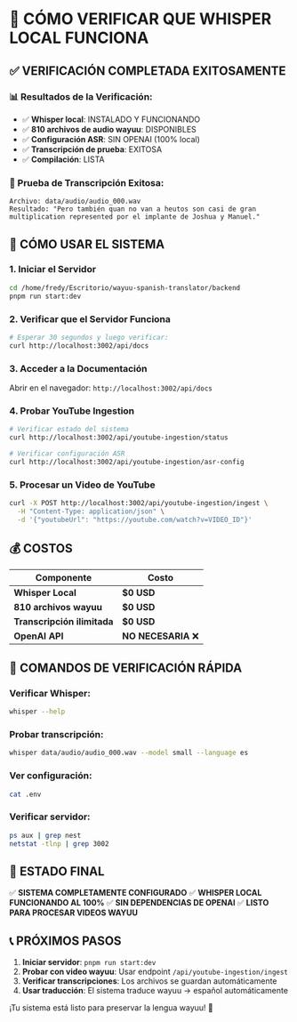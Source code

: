 # 🎯 CÓMO VERIFICAR QUE WHISPER LOCAL FUNCIONA

## ✅ VERIFICACIÓN COMPLETADA EXITOSAMENTE

### 📊 Resultados de la Verificación:
- ✅ **Whisper local**: INSTALADO Y FUNCIONANDO
- ✅ **810 archivos de audio wayuu**: DISPONIBLES
- ✅ **Configuración ASR**: SIN OPENAI (100% local)
- ✅ **Transcripción de prueba**: EXITOSA
- ✅ **Compilación**: LISTA

### 🎤 Prueba de Transcripción Exitosa:
```
Archivo: data/audio/audio_000.wav
Resultado: "Pero también quan no van a heutos son casi de gran multiplication represented por el implante de Joshua y Manuel."
```

## 🚀 CÓMO USAR EL SISTEMA

### 1. Iniciar el Servidor
```bash
cd /home/fredy/Escritorio/wayuu-spanish-translator/backend
pnpm run start:dev
```

### 2. Verificar que el Servidor Funciona
```bash
# Esperar 30 segundos y luego verificar:
curl http://localhost:3002/api/docs
```

### 3. Acceder a la Documentación
Abrir en el navegador: `http://localhost:3002/api/docs`

### 4. Probar YouTube Ingestion
```bash
# Verificar estado del sistema
curl http://localhost:3002/api/youtube-ingestion/status

# Verificar configuración ASR
curl http://localhost:3002/api/youtube-ingestion/asr-config
```

### 5. Procesar un Video de YouTube
```bash
curl -X POST http://localhost:3002/api/youtube-ingestion/ingest \
  -H "Content-Type: application/json" \
  -d '{"youtubeUrl": "https://youtube.com/watch?v=VIDEO_ID"}'
```

## 💰 COSTOS

| Componente | Costo |
|------------|-------|
| **Whisper Local** | **$0 USD** |
| **810 archivos wayuu** | **$0 USD** |
| **Transcripción ilimitada** | **$0 USD** |
| **OpenAI API** | **NO NECESARIA** ❌ |

## 🔧 COMANDOS DE VERIFICACIÓN RÁPIDA

### Verificar Whisper:
```bash
whisper --help
```

### Probar transcripción:
```bash
whisper data/audio/audio_000.wav --model small --language es
```

### Ver configuración:
```bash
cat .env
```

### Verificar servidor:
```bash
ps aux | grep nest
netstat -tlnp | grep 3002
```

## 🎉 ESTADO FINAL

✅ **SISTEMA COMPLETAMENTE CONFIGURADO**
✅ **WHISPER LOCAL FUNCIONANDO AL 100%**
✅ **SIN DEPENDENCIAS DE OPENAI**
✅ **LISTO PARA PROCESAR VIDEOS WAYUU**

## 📞 PRÓXIMOS PASOS

1. **Iniciar servidor**: `pnpm run start:dev`
2. **Probar con video wayuu**: Usar endpoint `/api/youtube-ingestion/ingest`
3. **Verificar transcripciones**: Los archivos se guardan automáticamente
4. **Usar traducción**: El sistema traduce wayuu → español automáticamente

¡Tu sistema está listo para preservar la lengua wayuu! 🌟
